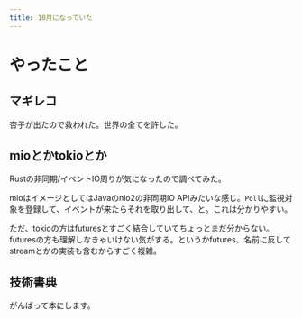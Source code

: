 ```yaml
---
title: 10月になっていた
---
```


# やったこと

## マギレコ

杏子が出たので救われた。世界の全てを許した。

## mioとかtokioとか

Rustの非同期/イベントIO周りが気になったので調べてみた。

mioはイメージとしてはJavaのnio2の非同期IO APIみたいな感じ。`Poll`に監視対象を登録して、イベントが来たらそれを取り出して、と。これは分かりやすい。

ただ、tokioの方はfuturesとすごく結合していてちょっとまだ分からない。futuresの方も理解しなきゃいけない気がする。というかfutures、名前に反してstreamとかの実装も含むからすごく複雑。

## 技術書典

がんばって本にします。
